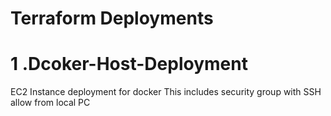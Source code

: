 # Terraform Deployments
# 1 .Dcoker-Host-Deployment
EC2 Instance deployment for docker 
This includes security group with SSH allow from local PC
